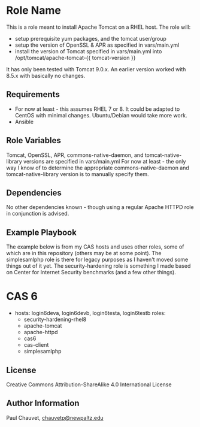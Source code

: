 Role Name
=========

This is a role meant to install Apache Tomcat on a RHEL host.  The role will:
 - setup prerequisite yum packages, and the tomcat user/group
 - setup the version of OpenSSL & APR as specified in vars/main.yml
 - install the version of Tomcat specified in vars/main.yml into /opt/tomcat/apache-tomcat-{{ tomcat-version }}

It has only been tested with Tomcat 9.0.x.  An earlier version worked with 8.5.x with basically no changes.

Requirements
------------

 - For now at least - this assumes RHEL 7 or 8.  It could be adapted to CentOS with minimal changes.  Ubuntu/Debian would take more work.
 - Ansible


Role Variables
--------------

Tomcat, OpenSSL, APR, commons-native-daemon, and tomcat-native-library versions are specified in vars/main.yml
For now at least - the only way I know of to determine the appropriate commons-native-daemon and tomcat-native-library version is to manually specify them.

Dependencies
------------

No other dependencies known - though using a regular Apache HTTPD role in conjunction is advised.

Example Playbook
----------------
The example below is from my CAS hosts and uses other roles, some of which are in this repository (others may be at some point).
The simplesamlphp role is there for legacy purposes as I haven't moved some things out of it yet.  The security-hardening role is something I made based on Center for Internet Security benchmarks (and a few other things).

# CAS 6
- hosts: login6deva, login6devb, login6testa, login6testb
  roles:
    - security-hardening-rhel8
    - apache-tomcat
    - apache-httpd
    - cas6
    - cas-client
    - simplesamlphp


License
-------

Creative Commons Attribution-ShareAlike 4.0 International License

Author Information
------------------

Paul Chauvet, chauvetp@newpaltz.edu

